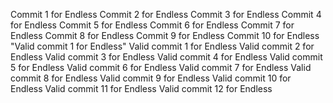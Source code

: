 Commit 1 for Endless 
Commit 2 for Endless 
Commit 3 for Endless 
Commit 4 for Endless 
Commit 5 for Endless 
Commit 6 for Endless 
Commit 7 for Endless 
Commit 8 for Endless 
Commit 9 for Endless 
Commit 10 for Endless 
"Valid commit 1 for Endless" 
Valid commit 1 for Endless 
Valid commit 2 for Endless 
Valid commit 3 for Endless 
Valid commit 4 for Endless 
Valid commit 5 for Endless 
Valid commit 6 for Endless 
Valid commit 7 for Endless 
Valid commit 8 for Endless 
Valid commit 9 for Endless 
Valid commit 10 for Endless 
Valid commit 11 for Endless 
Valid commit 12 for Endless 
